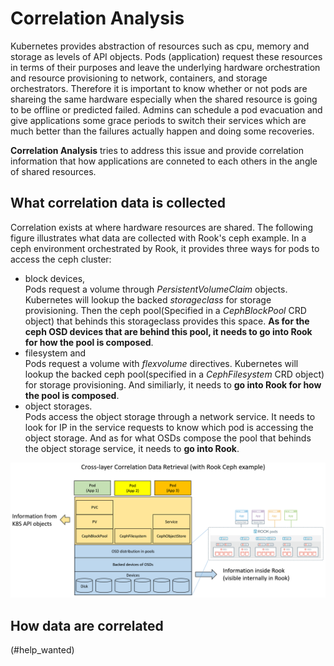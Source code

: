 # Correlation Analysis

Kubernetes provides abstraction of resources such as cpu, memory and storage as levels of API objects. Pods (application) request these resources in terms of their purposes and leave the underlying hardware orchestration and resource provisioning to network, containers, and storage orchestrators. Therefore it is important to know whether or not pods are shareing the same hardware especially when the shared resource is going to be offline or predicted failed. Admins can schedule a pod evacuation and give applications some grace periods to switch their services which are much better than the failures actually happen and doing some recoveries.

**Correlation Analysis** tries to address this issue and provide correlation information that how applications are conneted to each others in the angle of shared resources.

## What correlation data is collected

Correlation exists at where hardware resources are shared. The following figure illustrates what data are collected with Rook's ceph example. In a ceph environment orchestrated by Rook, it provides three ways for pods to access the ceph cluster:
- block devices,  
    Pods request a volume through *PersistentVolumeClaim* objects. Kubernetes will lookup the backed *storageclass* for storage provisioning. Then the ceph pool(Specified in a *CephBlockPool* CRD object) that behinds this storageclass provides this space. **As for the ceph OSD devices that are behind this pool, it needs to go into Rook for how the pool is composed**.
- filesystem and  
    Pods request a volume with *flexvolume* directives. Kubernetes will lookup the backed ceph pool(specified in a *CephFilesystem* CRD object) for storage provisioning. And similiarly, it needs to **go into Rook for how the pool is composed**.
- object storages.  
    Pods access the object storage through a network service. It needs to look for IP in the service requests to know which pod is accessing the object storage. And as for what OSDs compose the pool that behinds the object storage service, it needs to **go into Rook**.

![rook_ceph_correlation](./img/rook_ceph_correlation.png)

## How data are correlated

(#help_wanted)
